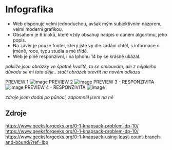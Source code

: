 # Infografika

- Web disponuje velmi jednoduchou, avšak mým subjektivním názorem, velmi moderní grafikou.
- Obsahem je 6 bloků, které vždy obsahují nadpis o daném algoritmu, jeho popis.
- Na závěr je pouze footer, který jste vy dle zadání chtěl, s informace o jméně, roce, typu studia a mé třídě.
- Web je plně responzivní, i na Iphonu 14 by se krásně ukázal.

*pakliže jsou obrázky ve špatné kvalitě, to se omlouvám, ale z nějakého důvodu se mi toto děje.. stačí obrázek otevřít na novém odkazu*

PREVIEW 1
![image](https://github.com/ItsAlper/infografika/assets/75456808/04bd9584-333e-441f-8a21-c9b566a46a83)
PREVIEW 2
![image](https://github.com/ItsAlper/infografika/assets/75456808/14f90c51-71ac-41a9-80dc-72d38d0a430b)
PREVIEW 3 - RESPONZIVITA
![image](https://github.com/ItsAlper/infografika/assets/75456808/a06c68f5-2210-4ff6-ab68-d3e1c45659f2)
PREVIEW 4 - RESPONZIVITA
![image](https://github.com/ItsAlper/infografika/assets/75456808/0d07a980-f70d-40f1-980e-aa3edfd53266)

*zdroje jsem dodal po půnoci, zapomněl jsem na ně*
## Zdroje

https://www.geeksforgeeks.org/0-1-knapsack-problem-dp-10/
https://www.geeksforgeeks.org/0-1-knapsack-problem-dp-10/
https://www.geeksforgeeks.org/0-1-knapsack-using-least-count-branch-and-bound/?ref=lbp

